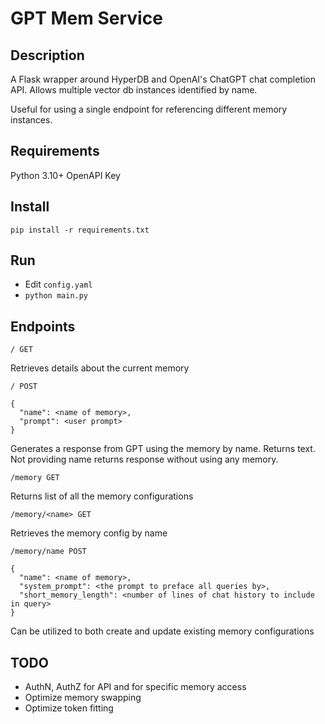 # GPT Mem Service

## Description

A Flask wrapper around HyperDB and OpenAI's ChatGPT chat completion API.
Allows multiple vector db instances identified by name.

Useful for using a single endpoint for referencing different memory instances.

## Requirements

Python 3.10+
OpenAPI Key

## Install

`pip install -r requirements.txt`

## Run

- Edit `config.yaml`
- `python main.py`

## Endpoints

`/ GET`

Retrieves details about the current memory

`/ POST`

```
{
  "name": <name of memory>,
  "prompt": <user prompt>
}
```

Generates a response from GPT using the memory by name. Returns text.
Not providing name returns response without using any memory.

`/memory GET`

Returns list of all the memory configurations

`/memory/<name> GET`

Retrieves the memory config by name

`/memory/name POST`

```
{
  "name": <name of memory>,
  "system_prompt": <the prompt to preface all queries by>,
  "short_memory_length": <number of lines of chat history to include in query>
}
```

Can be utilized to both create and update existing memory configurations

## TODO

- AuthN, AuthZ for API and for specific memory access
- Optimize memory swapping
- Optimize token fitting
